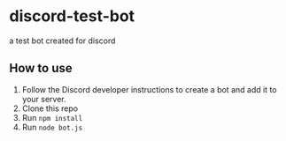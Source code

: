 # discord-test-bot
a test bot created for discord

## How to use
1. Follow the Discord developer instructions to create a bot and add it to your server.
2. Clone this repo
3. Run `npm install`
4. Run `node bot.js`
